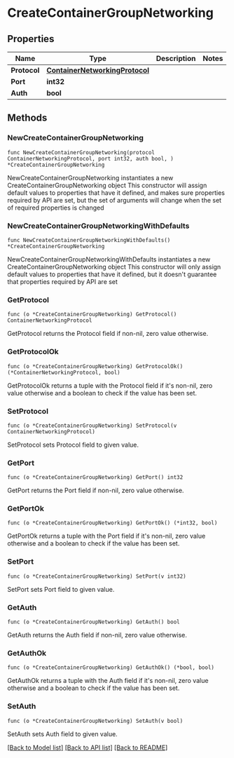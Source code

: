 # CreateContainerGroupNetworking

## Properties

Name | Type | Description | Notes
------------ | ------------- | ------------- | -------------
**Protocol** | [**ContainerNetworkingProtocol**](ContainerNetworkingProtocol.md) |  | 
**Port** | **int32** |  | 
**Auth** | **bool** |  | 

## Methods

### NewCreateContainerGroupNetworking

`func NewCreateContainerGroupNetworking(protocol ContainerNetworkingProtocol, port int32, auth bool, ) *CreateContainerGroupNetworking`

NewCreateContainerGroupNetworking instantiates a new CreateContainerGroupNetworking object
This constructor will assign default values to properties that have it defined,
and makes sure properties required by API are set, but the set of arguments
will change when the set of required properties is changed

### NewCreateContainerGroupNetworkingWithDefaults

`func NewCreateContainerGroupNetworkingWithDefaults() *CreateContainerGroupNetworking`

NewCreateContainerGroupNetworkingWithDefaults instantiates a new CreateContainerGroupNetworking object
This constructor will only assign default values to properties that have it defined,
but it doesn't guarantee that properties required by API are set

### GetProtocol

`func (o *CreateContainerGroupNetworking) GetProtocol() ContainerNetworkingProtocol`

GetProtocol returns the Protocol field if non-nil, zero value otherwise.

### GetProtocolOk

`func (o *CreateContainerGroupNetworking) GetProtocolOk() (*ContainerNetworkingProtocol, bool)`

GetProtocolOk returns a tuple with the Protocol field if it's non-nil, zero value otherwise
and a boolean to check if the value has been set.

### SetProtocol

`func (o *CreateContainerGroupNetworking) SetProtocol(v ContainerNetworkingProtocol)`

SetProtocol sets Protocol field to given value.


### GetPort

`func (o *CreateContainerGroupNetworking) GetPort() int32`

GetPort returns the Port field if non-nil, zero value otherwise.

### GetPortOk

`func (o *CreateContainerGroupNetworking) GetPortOk() (*int32, bool)`

GetPortOk returns a tuple with the Port field if it's non-nil, zero value otherwise
and a boolean to check if the value has been set.

### SetPort

`func (o *CreateContainerGroupNetworking) SetPort(v int32)`

SetPort sets Port field to given value.


### GetAuth

`func (o *CreateContainerGroupNetworking) GetAuth() bool`

GetAuth returns the Auth field if non-nil, zero value otherwise.

### GetAuthOk

`func (o *CreateContainerGroupNetworking) GetAuthOk() (*bool, bool)`

GetAuthOk returns a tuple with the Auth field if it's non-nil, zero value otherwise
and a boolean to check if the value has been set.

### SetAuth

`func (o *CreateContainerGroupNetworking) SetAuth(v bool)`

SetAuth sets Auth field to given value.



[[Back to Model list]](../README.md#documentation-for-models) [[Back to API list]](../README.md#documentation-for-api-endpoints) [[Back to README]](../README.md)


